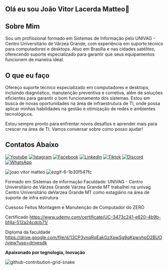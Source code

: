 ## Olá eu sou João Vitor Lacerda Matteo👋

## Sobre Mim

Sou um profissional formado em Sistemas de Informação pelo UNIVAG - Centro Universitário de Várzea Grande, com experiência em suporte técnico para computadores e desktops. Atuo em Brasília e nas cidades satélites, oferecendo suporte especializado para garantir que seus equipamentos funcionem de maneira ideal.

## O que eu faço

Ofereço suporte técnico especializado em computadores e desktops, incluindo diagnóstico, manutenção preventiva e corretiva, além de soluções eficientes para garantir o bom funcionamento dos sistemas. Estou em busca de novas oportunidades na área de infraestrutura de TI, onde possa aplicar minhas habilidades na gestão e otimização de redes e ambientes tecnológicos.

Estou sempre pronto para enfrentar novos desafios e aprender mais para crescer na área de TI. Vamos conversar sobre como posso ajudar!

##  Contatos Abaixo  
[![Youtube](https://img.shields.io/badge/YouTube-FF0000?style=for-the-badge&logo=youtube&logoColor=white)](https://www.youtube.com/@desvaisegamer587/featured)
[![Istagram](https://img.shields.io/badge/Instagram-E4405F?style=for-the-badge&logo=instagram&logoColor=white)](https://www.instagram.com/joaovmatteo/)
[![Facebook](https://img.shields.io/badge/Facebook-1877F2?style=for-the-badge&logo=facebook&logoColor=white)](https://www.facebook.com/joaovitor.lacerdamatteo)
[![Linkedin](https://img.shields.io/badge/LinkedIn-0077B5?style=for-the-badge&logo=linkedin&logoColor=white)](https://www.linkedin.com/in/joão-vitor-matteo-73b92a1b4/)
[![Tiktok](https://img.shields.io/badge/TikTok-000000?style=for-the-badge&logo=tiktok&logoColor=white)](https://www.tiktok.com/@desvaiser?lang=pt-BR)
[![Discord](https://img.shields.io/badge/Discord-7289DA?style=for-the-badge&logo=discord&logoColor=white)](https://www.twitch.tv/desvaiser)
[![WhatsApp](https://img.shields.io/badge/WhatsApp-25D366?style=for-the-badge&logo=whatsapp&logoColor=white)](https://w.app/SuportepceOfertasdeTrabalhocomInfraestruturaTI)




![joao vitor matteo](https://github-readme-stats.vercel.app/api?username=joao503&show_icons=true&theme=radical) ![ezgif-6-1b30f547fc](https://github.com/user-attachments/assets/3e722352-b6b0-4a90-abdc-aeacf0d83682)



Formado em Sistemas de informação 
Faculdade: 
UNIVAG - Centro Universitário de Várzea Grande
Varzea Grande MT
trabalhei na univag Centro Universitário deVarzea Grande MT como estagiário na área de suporte de infra estrutura 

Cuesoso Feitos
Montagem e Manutenção de Computador do ZERO

 Certificado https://www.udemy.com/certificate/UC-3473c241-e620-4b9b-bf4a-512a24cdcb71/

Diploma da faculdade 
https://drive.google.com/file/d/13CP3vnqRqEakGzXpwSg9qKpwvhpD2BUO/view?usp=drivesdk

 <b>Apaixonado por tegnologia, Inovação</b>  
 

 ![github-contribution-grid-snake](https://github.com/user-attachments/assets/dcd0bb67-eead-4943-a054-dd2d0866df91)
